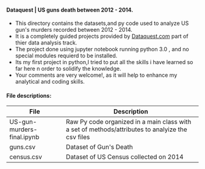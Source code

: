 #### Dataquest | US guns death between 2012 - 2014.
* This directory contains the datasets,and py code used to analyze US gun's murders recorded between 2012 - 2014.
* It is a completely guided projects provided by [Dataquest.com](https://www.dataquest.io/) part of thier data analysis track.
* The project done using jupyter notebook running python 3.0 , and no special modules requierd to be installed.
* Its my first project in python,I tried to put all the skills i have learned so far here n order to solidify the knowledge.
* Your comments are very welcome!, as it will help to enhance my analytical and coding skills.

#### File descriptions:

 File                           | Description   |
| ------------------------------| ------------- |
| US-gun-murders-final.ipynb    | Raw Py code organized in a main class with a set of methods/attributes to analyize the csv files|
| guns.csv                      | Dataset of Gun's Death|
| census.csv                    | Dataset of US Census collected on 2014|
